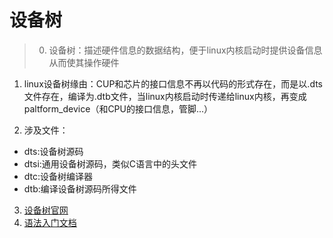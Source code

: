 <!--
 * @Date: 2024-11-08
 * @LastEditors: GoKo Son626
 * @LastEditTime: 2024-11-09
 * @FilePath: /1-STM32MP157/02-Device_tree.md
 * @Description: 
-->
# 设备树

> 0. 设备树：描述硬件信息的数据结构，便于linux内核启动时提供设备信息从而使其操作硬件

1. linux设备树缘由：CUP和芯片的接口信息不再以代码的形式存在，而是以.dts文件存在，编译为.dtb文件，当linux内核启动时传递给linux内核，再变成paltform_device（和CPU的接口信息，管脚...）

2. 涉及文件：
-  dts:设备树源码
-  dtsi:通用设备树源码，类似C语言中的头文件
-  dtc:设备树编译器
-  dtb:编译设备树源码所得文件

3. [设备树官网](www.devicetreee.rog)
4. [语法入门文档](https://elinux.org/Device_Tree_Usage)
